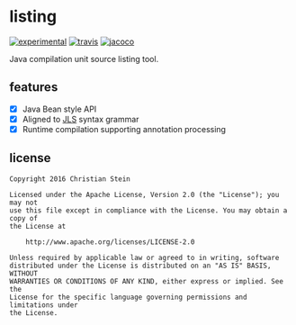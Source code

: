 # listing
[![experimental](http://badges.github.io/stability-badges/dist/experimental.svg)](http://github.com/badges/stability-badges)
[![travis](https://travis-ci.org/sormuras/listing.svg?branch=master)](https://travis-ci.org/sormuras/listing)
[![jacoco](https://codecov.io/gh/sormuras/listing/branch/master/graph/badge.svg)](https://codecov.io/gh/sormuras/listing)

Java compilation unit source listing tool.

## features
 - [x] Java Bean style API
 - [x] Aligned to [JLS](https://docs.oracle.com/javase/specs/jls/se8/html/jls-19.html) syntax grammar
 - [x] Runtime compilation supporting annotation processing

## license

```text
Copyright 2016 Christian Stein

Licensed under the Apache License, Version 2.0 (the "License"); you may not
use this file except in compliance with the License. You may obtain a copy of
the License at

    http://www.apache.org/licenses/LICENSE-2.0

Unless required by applicable law or agreed to in writing, software
distributed under the License is distributed on an "AS IS" BASIS, WITHOUT
WARRANTIES OR CONDITIONS OF ANY KIND, either express or implied. See the
License for the specific language governing permissions and limitations under
the License.
```

